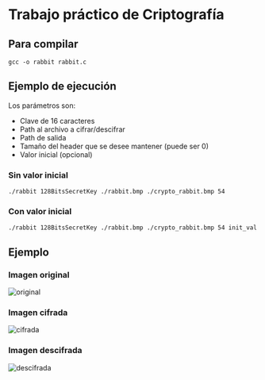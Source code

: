 # Trabajo práctico de Criptografía

## Para compilar

`gcc -o rabbit rabbit.c`

## Ejemplo de ejecución

Los parámetros son: 
 - Clave de 16 caracteres
 - Path al archivo a cifrar/descifrar
 - Path de salida
 - Tamaño del header que se desee mantener (puede ser 0)
 - Valor inicial (opcional)

### Sin valor inicial
`./rabbit 128BitsSecretKey ./rabbit.bmp ./crypto_rabbit.bmp 54`

### Con valor inicial
`./rabbit 128BitsSecretKey ./rabbit.bmp ./crypto_rabbit.bmp 54 init_val`

## Ejemplo
### Imagen original
![original](http://i.imgur.com/zeH6S2H.png)
### Imagen cifrada
![cifrada](http://i.imgur.com/Q9GawTi.png)
### Imagen descifrada
![descifrada](http://i.imgur.com/xghMLGI.png)
